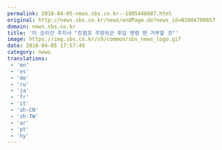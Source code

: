 ```yaml
---
permalink: 2018-04-05-news.sbs.co.kr--1805448687.html
original: http://news.sbs.co.kr/news/endPage.do?news_id=N1004700857
domain: news.sbs.co.kr
title: '미 오리건 주지사 "트럼프 주방위군 투입 명령 땐 거부할 것"'
image: https://img.sbs.co.kr/s9/common/sbs_news_logo.gif
date: 2018-04-05 17:57:49
category: news
translations: 
 - 'en'
 - 'es'
 - 'de'
 - 'ru'
 - 'ja'
 - 'fr'
 - 'it'
 - 'zh-CN'
 - 'zh-TW'
 - 'ar'
 - 'pt'
 - 'hy'
---
```


